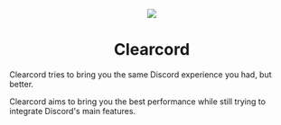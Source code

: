 <p align="center">
  <img src="https://github.com/Clearcord/.github/assets/135556230/96ce1d21-f2cf-41c9-b3fa-310d7a967961">
</p>

<h1 align="center">Clearcord</h1>

Clearcord tries to bring you the same Discord experience you had, but better.

Clearcord aims to bring you the best performance while still trying to integrate Discord's main features.
